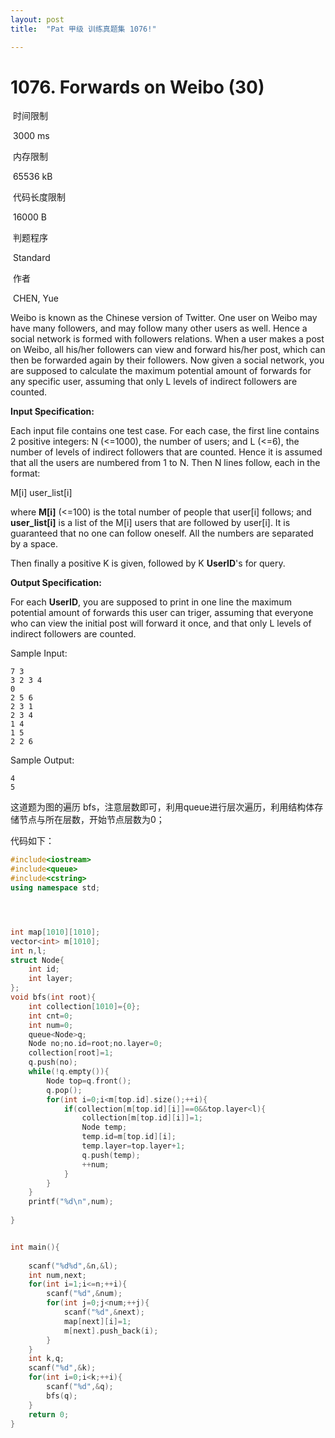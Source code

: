 ```yaml
---
layout: post
title:  "Pat 甲级 训练真题集 1076!"

---
```

# 1076. Forwards on Weibo (30)

​    时间限制  

​    3000 ms

​    内存限制  

​    65536 kB

​    代码长度限制  

​    16000 B

​      判题程序    

​      Standard    

​      作者    

​      CHEN, Yue

Weibo is known as the Chinese version of Twitter.  One user on Weibo may have many followers, and may follow many other users as well.  Hence a social network is formed with followers relations.  When a user makes a post on Weibo, all his/her followers can view and forward his/her post, which can then be forwarded again by their followers.  Now given a social network, you are supposed to calculate the maximum potential amount of forwards for any specific user, assuming that only L levels of indirect followers are counted.

**Input Specification:**

Each input file contains one test case.  For each case, the first line contains 2 positive integers: N (<=1000), the number of users; and L (<=6), the number of levels of indirect followers that are counted.  Hence it is assumed that all the users are numbered from 1 to N.  Then N lines follow, each in the format:

M[i] user_list[i]

where **M[i]** (<=100) is the total number of people that user[i] follows; and **user_list[i]** is a list of the M[i] users that are followed by user[i].  It is guaranteed that no one can follow oneself.  All the numbers are separated by a space.

Then finally a positive K is given, followed by K **UserID**'s for query.

**Output Specification:**

For each **UserID**, you are supposed to print in one line the maximum potential amount of forwards this user can triger, assuming that everyone who can view the initial post will forward it once, and that only L levels of indirect followers are counted.

Sample Input:

```
7 3
3 2 3 4
0
2 5 6
2 3 1
2 3 4
1 4
1 5
2 2 6

```

Sample Output:

```
4
5
```

这道题为图的遍历 bfs，注意层数即可，利用queue进行层次遍历，利用结构体存储节点与所在层数，开始节点层数为0；

代码如下：

```c++
#include<iostream>
#include<queue>
#include<cstring>
using namespace std;




int map[1010][1010];
vector<int> m[1010];
int n,l;
struct Node{
	int id;
	int layer;
};
void bfs(int root){
	int collection[1010]={0};
	int cnt=0;
	int num=0;
	queue<Node>q;
	Node no;no.id=root;no.layer=0;
	collection[root]=1;
	q.push(no);
	while(!q.empty()){
		Node top=q.front();
		q.pop();
		for(int i=0;i<m[top.id].size();++i){
			if(collection[m[top.id][i]]==0&&top.layer<l){
				collection[m[top.id][i]]=1;
				Node temp;
				temp.id=m[top.id][i];
				temp.layer=top.layer+1;		
				q.push(temp);
				++num;		
			}		
		}
	}
	printf("%d\n",num);
	
}


int main(){
	
	scanf("%d%d",&n,&l);
	int num,next;
	for(int i=1;i<=n;++i){
		scanf("%d",&num);
		for(int j=0;j<num;++j){
			scanf("%d",&next);
			map[next][i]=1;
			m[next].push_back(i);
		}
	}
	int k,q;
	scanf("%d",&k);
	for(int i=0;i<k;++i){
		scanf("%d",&q);
		bfs(q);
	}
	return 0;
}
```
